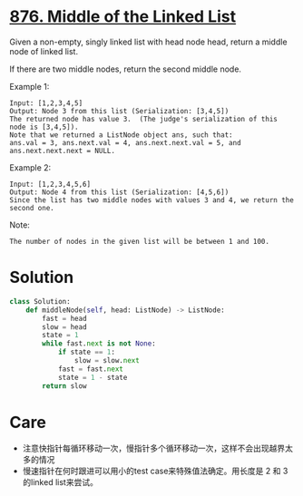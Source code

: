 # [876. Middle of the Linked List](https://leetcode.com/problems/middle-of-the-linked-list/)

Given a non-empty, singly linked list with head node head, return a middle node of linked list.

If there are two middle nodes, return the second middle node.

 

Example 1:

    Input: [1,2,3,4,5]
    Output: Node 3 from this list (Serialization: [3,4,5])
    The returned node has value 3.  (The judge's serialization of this node is [3,4,5]).
    Note that we returned a ListNode object ans, such that:
    ans.val = 3, ans.next.val = 4, ans.next.next.val = 5, and ans.next.next.next = NULL.
Example 2:

    Input: [1,2,3,4,5,6]
    Output: Node 4 from this list (Serialization: [4,5,6])
    Since the list has two middle nodes with values 3 and 4, we return the second one.
    

Note:

    The number of nodes in the given list will be between 1 and 100.

# Solution
```python
class Solution:
    def middleNode(self, head: ListNode) -> ListNode:
        fast = head
        slow = head
        state = 1
        while fast.next is not None:
            if state == 1:
                slow = slow.next
            fast = fast.next
            state = 1 - state
        return slow
```

# Care
- 注意快指针每循环移动一次，慢指针多个循环移动一次，这样不会出现越界太多的情况
- 慢速指针在何时跟进可以用小的test case来特殊值法确定。用长度是 2 和 3 的linked list来尝试。
